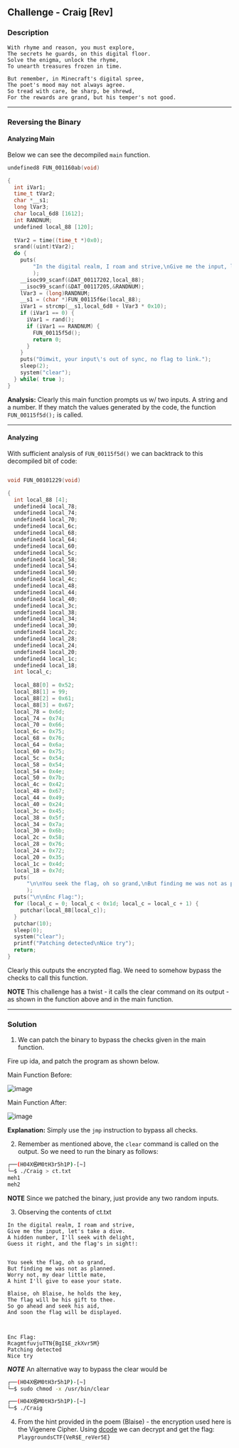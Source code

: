 ## Challenge - Craig [Rev]

### Description

```
With rhyme and reason, you must explore,
The secrets he guards, on this digital floor.
Solve the enigma, unlock the rhyme,
To unearth treasures frozen in time.

But remember, in Minecraft's digital spree,
The poet's mood may not always agree.
So tread with care, be sharp, be shrewd,
For the rewards are grand, but his temper's not good.
```

---

### Reversing the Binary 

#### Analyzing Main

Below we can see the decompiled ```main``` function. 

```c
undefined8 FUN_001160ab(void)

{
  int iVar1;
  time_t tVar2;
  char *__s1;
  long lVar3;
  char local_6d8 [1612];
  int RANDNUM;
  undefined local_88 [120];
  
  tVar2 = time((time_t *)0x0);
  srand((uint)tVar2);
  do {
    puts(
        "In the digital realm, I roam and strive,\nGive me the input, let\'s take a dive.\nA hidden  number, I\'ll seek with delight,\nGuess it right, and the flag\'s in sight!:"
        );
    __isoc99_scanf(&DAT_00117202,local_88);
    __isoc99_scanf(&DAT_00117205,&RANDNUM);
    lVar3 = (long)RANDNUM;
    __s1 = (char *)FUN_00115f6e(local_88);
    iVar1 = strcmp(__s1,local_6d8 + lVar3 * 0x10);
    if (iVar1 == 0) {
      iVar1 = rand();
      if (iVar1 == RANDNUM) {
        FUN_00115f5d();
        return 0;
      }
    }
    puts("Dimwit, your input\'s out of sync, no flag to link.");
    sleep(2);
    system("clear");
  } while( true );
}
```

**Analysis:** Clearly this main function prompts us w/ two inputs. A string and a number. If they match the values generated by the code, the function ```FUN_00115f5d();``` is called.

---

#### Analyzing 

With sufficient analysis of ```FUN_00115f5d()``` we can backtrack to this decompiled bit of code: 

```c 

void FUN_00101229(void)

{
  int local_88 [4];
  undefined4 local_78;
  undefined4 local_74;
  undefined4 local_70;
  undefined4 local_6c;
  undefined4 local_68;
  undefined4 local_64;
  undefined4 local_60;
  undefined4 local_5c;
  undefined4 local_58;
  undefined4 local_54;
  undefined4 local_50;
  undefined4 local_4c;
  undefined4 local_48;
  undefined4 local_44;
  undefined4 local_40;
  undefined4 local_3c;
  undefined4 local_38;
  undefined4 local_34;
  undefined4 local_30;
  undefined4 local_2c;
  undefined4 local_28;
  undefined4 local_24;
  undefined4 local_20;
  undefined4 local_1c;
  undefined4 local_18;
  int local_c;
  
  local_88[0] = 0x52;
  local_88[1] = 99;
  local_88[2] = 0x61;
  local_88[3] = 0x67;
  local_78 = 0x6d;
  local_74 = 0x74;
  local_70 = 0x66;
  local_6c = 0x75;
  local_68 = 0x76;
  local_64 = 0x6a;
  local_60 = 0x75;
  local_5c = 0x54;
  local_58 = 0x54;
  local_54 = 0x4e;
  local_50 = 0x7b;
  local_4c = 0x42;
  local_48 = 0x67;
  local_44 = 0x49;
  local_40 = 0x24;
  local_3c = 0x45;
  local_38 = 0x5f;
  local_34 = 0x7a;
  local_30 = 0x6b;
  local_2c = 0x58;
  local_28 = 0x76;
  local_24 = 0x72;
  local_20 = 0x35;
  local_1c = 0x4d;
  local_18 = 0x7d;
  puts(
      "\n\nYou seek the flag, oh so grand,\nBut finding me was not as planned.\nWorry not, my dear l ittle mate,\nA hint I\'ll give to ease your state.\n\nBlaise, oh Blaise, he holds the key,\nTh e flag will be his gift to thee.\nSo go ahead and seek his aid,\nAnd soon the flag will be dis played.\n"
      );
  puts("\n\nEnc Flag:");
  for (local_c = 0; local_c < 0x1d; local_c = local_c + 1) {
    putchar(local_88[local_c]);
  }
  putchar(10);
  sleep(0);
  system("clear");
  printf("Patching detected\nNice try");
  return;
}
```

Clearly this outputs the encrypted flag. We need to somehow bypass the checks to call this function. 

**NOTE** This challenge has a twist - it calls the clear command on its output - as shown in the function above and in the main function. 

---

### Solution 

1) We can patch the binary to bypass the checks given in the main function. 

Fire up ida, and patch the program as shown below. 

Main Function Before: 

![image](https://github.com/bmadc/docker-tomcat-tutorial/assets/141595076/e73a645c-ff50-48be-a0cf-454931c8245c)

Main Function After: 

![image](https://github.com/bmadc/docker-tomcat-tutorial/assets/141595076/9d37439d-1abe-4bfc-a685-076c1c2ac897)

**Explanation:** Simply use the ```jmp``` instruction to bypass all checks. 

2) Remember as mentioned above, the ```clear``` command is called on the output. So we need to run the binary as follows: 
```bash
┌──(H04X㉿M0tH3r5h1P)-[~]
└─$ ./Craig > ct.txt
meh1
meh2
```
**NOTE** Since we patched the binary, just provide any two random inputs. 

3) Observing the contents of ct.txt
```
In the digital realm, I roam and strive,
Give me the input, let's take a dive.
A hidden number, I'll seek with delight,
Guess it right, and the flag's in sight!:


You seek the flag, oh so grand,
But finding me was not as planned.
Worry not, my dear little mate,
A hint I'll give to ease your state.

Blaise, oh Blaise, he holds the key,
The flag will be his gift to thee.
So go ahead and seek his aid,
And soon the flag will be displayed.



Enc Flag:
RcagmtfuvjuTTN{BgI$E_zkXvr5M}
Patching detected
Nice try     
```
***NOTE*** An alternative way to bypass the clear would be 

```bash
┌──(H04X㉿M0tH3r5h1P)-[~]
└─$ sudo chmod -x /usr/bin/clear

┌──(H04X㉿M0tH3r5h1P)-[~]
└─$ ./Craig
```


4) From the hint provided in the poem (Blaise) - the encryption used here is the Vigenere Cipher. Using [dcode](https://www.dcode.fr/vigenere-cipher) we can decrypt and get the flag: ```PlaygroundsCTF{VeR$E_reVer5E}```



